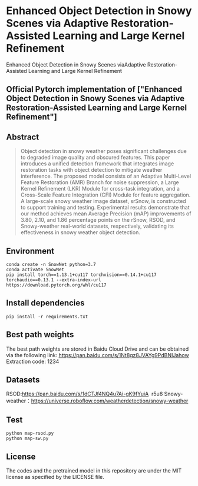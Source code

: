 
# Enhanced Object Detection in Snowy Scenes via Adaptive Restoration-Assisted Learning and Large Kernel Refinement
Enhanced Object Detection in Snowy Scenes viaAdaptive Restoration-Assisted Learning and Large Kernel Refinement

## Official Pytorch implementation of ["Enhanced Object Detection in Snowy Scenes via Adaptive Restoration-Assisted Learning and Large Kernel Refinement"]

## Abstract
> Object detection in snowy weather poses significant challenges due to degraded image quality and obscured features. This paper introduces a unified detection framework that integrates image restoration tasks with object detection to mitigate weather interference. The proposed model consists of an Adaptive Multi-Level Feature Restoration (AMR) Branch for noise suppression, a Large Kernel Refinement (LKR) Module for cross-task integration, and a Cross-Scale Feature Integration (CFI) Module for feature aggregation. A large-scale snowy weather image dataset, srSnow, is constructed to support training and testing. Experimental results demonstrate that our method achieves mean Average Precision (mAP) improvements of 3.80, 2.10, and 1.86 percentage points on the rSnow, RSOD, and Snowy-weather real-world datasets, respectively, validating its effectiveness in snowy weather object detection.
## Environment
```
conda create -n SnowNet python=3.7
conda activate SnowNet
pip install torch==1.13.1+cu117 torchvision==0.14.1+cu117 torchaudio==0.13.1 --extra-index-url https://download.pytorch.org/whl/cu117
```

## Install dependencies
```
pip install -r requirements.txt
```

## Best path weights
The best path weights are stored in Baidu Cloud Drive and can be obtained via the following link: https://pan.baidu.com/s/1Nt8gz8JVAYg9PdBNIJahow
Extraction code: 1234

## Datasets
RSOD:https://pan.baidu.com/s/1dCTJf4NQ4u7Ai-gK9fYuiA&nbsp; r5u8
Snowy-weather：https://universe.roboflow.com/weatherdetection/snowy-weather

## Test

```
python map-rsod.py
python map-sw.py
```
## License
The codes and the pretrained model in this repository are under the MIT license as specified by the LICENSE file.<br>

